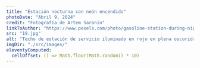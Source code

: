 ```yaml
---
title: "Estación nocturna con neón encendido"
photoDate: "Abril 9, 2024"
credit: "Fotografía de Artem Saranin"
linkToAuthor: "https://www.pexels.com/photo/gasoline-station-during-nighttime-1453781/"
src: "19.jpg"
alt: "Techo de estación de servicio iluminado en rojo en plena oscuridad"
imgDir: "./src/images/"
eleventyComputed:
  cellOffset: () => Math.floor(Math.random() * 10)
---
```

